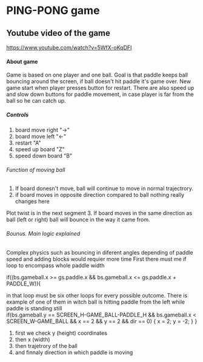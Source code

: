 # PING-PONG game

## Youtube video of the game

https://www.youtube.com/watch?v=5WfX-oKqDFI

#### About game

Game is based on one player and one ball. Goal is that paddle keeps ball bouncing around the screen, if ball doesn't hit paddle it's game over. New game start when player presses button for restart. There are also speed up and slow down buttons for paddle movement, in case player is far from the ball so he can catch up.

##### Controls

1. board move right "->"
2. board move left "<-"
3. restart "A"
4. speed up board "Z"
5. speed down board "B"

###### Function of moving ball

1. If board donesn't move, ball will continue to move in normal trajectrory.
2. if board moves in opposite direction compared to ball nothing really changes here

Plot twist is in the next segment
3. If board moves in the same direction as ball (left or right) ball will bounce in the way it came from.

###### Bounus. Main logic explained
Complex physics such as bouncing in diferent angles depending of paddle speed and adding blocks would requier more time
First there must me if loop to encompass whole paddle width

if((bs.gameball.x >= gs.paddle.x && bs.gameball.x <= gs.paddle.x + PADDLE_W)){
	
in that loop must be six other loops for every possible outcome. There is example of one of them in witch ball is hitting paddle from the left while paddle is standing still		
		if(bs.gameball.y == SCREEN_H-GAME_BALL-PADDLE_H && bs.gameball.x < SCREEN_W-GAME_BALL && x == 2 && y == 2 && dir == 0) {
    	x = 2;
			y = -2;
      }
      }
1. first we check y (height) coordinates
2. then x (width) 
3. then trajetrory of the ball
4. and finnaly direction in which paddle is moving
		
